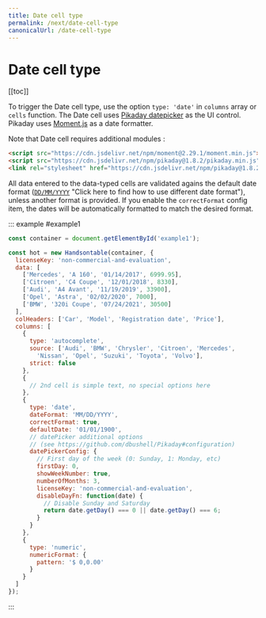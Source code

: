 ```yaml
---
title: Date cell type
permalink: /next/date-cell-type
canonicalUrl: /date-cell-type
---
```


# Date cell type

[[toc]]

To trigger the Date cell type, use the option `type: 'date'` in `columns` array or `cells` function. The Date cell uses [Pikaday datepicker](https://github.com/dbushell/Pikaday) as the UI control. Pikaday uses [Moment.js](https://github.com/moment/moment) as a date formatter.

Note that Date cell requires additional modules :

```html
<script src="https://cdn.jsdelivr.net/npm/moment@2.29.1/moment.min.js"></script>
<script src="https://cdn.jsdelivr.net/npm/pikaday@1.8.2/pikaday.min.js"></script>
<link rel="stylesheet" href="https://cdn.jsdelivr.net/npm/pikaday@1.8.2/css/pikaday.css">
```

All data entered to the data-typed cells are validated agains the default date format ([`DD/MM/YYYY`](http://momentjs.com/docs/#/parsing/) "Click here to find how to use different date format"), unless another format is provided. If you enable the `correctFormat` config item, the dates will be automatically formatted to match the desired format.

::: example #example1
```js
const container = document.getElementById('example1');

const hot = new Handsontable(container, {
  licenseKey: 'non-commercial-and-evaluation',
  data: [
    ['Mercedes', 'A 160', '01/14/2017', 6999.95],
    ['Citroen', 'C4 Coupe', '12/01/2018', 8330],
    ['Audi', 'A4 Avant', '11/19/2019', 33900],
    ['Opel', 'Astra', '02/02/2020', 7000],
    ['BMW', '320i Coupe', '07/24/2021', 30500]
  ],
  colHeaders: ['Car', 'Model', 'Registration date', 'Price'],
  columns: [
    {
      type: 'autocomplete',
      source: ['Audi', 'BMW', 'Chrysler', 'Citroen', 'Mercedes', 
        'Nissan', 'Opel', 'Suzuki', 'Toyota', 'Volvo'],
      strict: false
    },
    {
      // 2nd cell is simple text, no special options here
    },
    {
      type: 'date',
      dateFormat: 'MM/DD/YYYY',
      correctFormat: true,
      defaultDate: '01/01/1900',
      // datePicker additional options 
      // (see https://github.com/dbushell/Pikaday#configuration)
      datePickerConfig: {
        // First day of the week (0: Sunday, 1: Monday, etc)
        firstDay: 0,
        showWeekNumber: true,
        numberOfMonths: 3,
        licenseKey: 'non-commercial-and-evaluation',
        disableDayFn: function(date) {
          // Disable Sunday and Saturday
          return date.getDay() === 0 || date.getDay() === 6;
        }
      }
    },
    {
      type: 'numeric',
      numericFormat: {
        pattern: '$ 0,0.00'
      }
    }
  ]
});
```
:::
